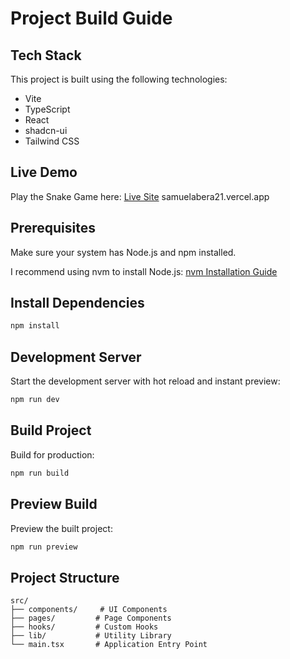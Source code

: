 # Project Build Guide

## Tech Stack

This project is built using the following technologies:

- Vite
- TypeScript
- React
- shadcn-ui
- Tailwind CSS


## Live Demo
Play the Snake Game here: [Live Site](https://samuel-s-favorite-game-yourname.vercel.app)
samuelabera21.vercel.app


## Prerequisites

Make sure your system has Node.js and npm installed.

I recommend using nvm to install Node.js: [nvm Installation Guide](https://github.com/nvm-sh/nvm#installing-and-updating)

## Install Dependencies

```sh
npm install
```

## Development Server

Start the development server with hot reload and instant preview:

```sh
npm run dev
```

## Build Project

Build for production:

```sh
npm run build
```

## Preview Build

Preview the built project:

```sh
npm run preview
```

## Project Structure

```
src/
├── components/     # UI Components
├── pages/         # Page Components
├── hooks/         # Custom Hooks
├── lib/           # Utility Library
└── main.tsx       # Application Entry Point
```
